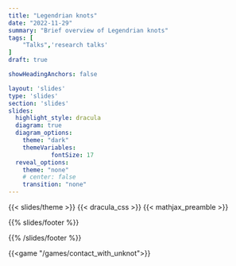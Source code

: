 ```yaml
---
title: "Legendrian knots"
date: "2022-11-29"
summary: "Brief overview of Legendrian knots"
tags: [
    "Talks",'research talks'
]
draft: true

showHeadingAnchors: false

layout: 'slides'
type: 'slides'
section: 'slides'
slides:
  highlight_style: dracula
  diagram: true
  diagram_options:
    theme: "dark"
    themeVariables:
            fontSize: 17
  reveal_options:
    theme: "none"
    # center: false
    transition: "none"
---
```


{{< slides/theme >}}
{{< dracula_css >}}
{{< mathjax_preamble >}}

{{% slides/footer %}}

{{% /slides/footer %}}



<!-- # Legendrian knots -->


{{<game "/games/contact_with_unknot">}}


